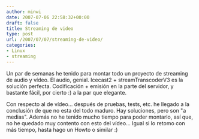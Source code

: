```yaml
---
author: minwi
date: 2007-07-06 22:58:32+00:00
draft: false
title: Streaming de video
type: post
url: /2007/07/07/streaming-de-video/
categories:
- Linux
- streaming
---
```


Un par de semanas he tenido para montar todo un proyecto de streaming de audio y vídeo.
El audio, genial. Icecast2 + streamTranscoderV3 es la solución perfecta. Codificación + emisión en la parte del servidor, y bastante fácil, por cierto :) a la par que elegante.

Con respecto al de vídeo... después de pruebas, tests, etc. he llegado a la conclusión de que no esta del todo maduro. Hay soluciones, pero son "a medias". Además no he tenido mucho tiempo para poder montarlo, así que, no he quedado muy contento con esto del vídeo...
Igual si lo retomo con más tiempo, hasta hago un Howto o similar :)
